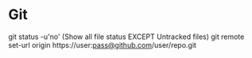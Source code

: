 # Git

git status -u'no'			 (Show all file status EXCEPT Untracked files)
git remote set-url origin https://user:pass@github.com/user/repo.git
